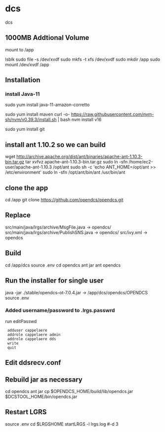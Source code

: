 # dcs
dcs

## 1000MB Addtional Volume
mount to /app

lsblk
sudo file -s /dev/xvdf
sudo mkfs -t xfs /dev/xvdf
sudo mkdir /app
sudo mount /dev/xvdf /app

## Installation

### install Java-11
sudo yum install java-11-amazon-corretto

sudo yum install maven
curl -o- https://raw.githubusercontent.com/nvm-sh/nvm/v0.39.3/install.sh | bash
nvm install v16

sudo yum install git

## install ant 1.10.2 so we can build
wget http://archive.apache.org/dist/ant/binaries/apache-ant-1.10.3-bin.tar.gz
tar xvfvz apache-ant-1.10.3-bin.tar.gz 
sudo ln -sfn /home/ec2-user/apache-ant-1.10.3 /opt/ant
sudo sh -c 'echo ANT_HOME=/opt/ant >> /etc/environment'
sudo ln -sfn /opt/ant/bin/ant /usr/bin/ant

## clone the app
cd /app
git clone https://github.com/opendcs/opendcs.git


## Replace
src/main/java/lrgs/archive/MsgFile.java -> opendcs/
src/main/java/lrgs/archive/PublishSNS.java -> opendcs/
src/ivy.xml -> opendcs

## Build
cd /app/dcs
source .env
cd opendcs
ant jar
ant opendcs

## Run the installer for single user
java -jar ./stable/opendcs-ot-7.0.4.jar
-> /app/dcs/opendcs/OPENDCS
source .env

### Added username/password to .lrgs.passwrd
run editPasswd
```
 adduser cappelaere
 addrole cappelaere admin
 addrole cappelaere dds
 write
 quit
```

## Edit ddsrecv.conf

## Rebuild jar as necessary
cd opendcs
ant jar
cp $OPENDCS_HOME/build/lib/opendcs.jar $DCSTOOL_HOME/bin/opendcs.jar

## Restart LGRS
source .env
cd $LRGSHOME
startLRGS -l lrgs.log #-d 3

